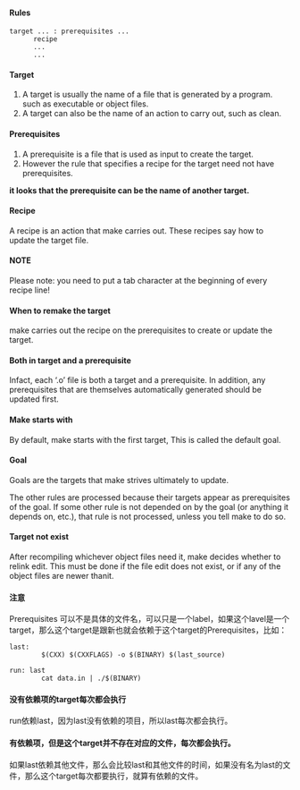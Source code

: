 #### Rules
```
target ... : prerequisites ...
      recipe
      ...
      ...
```

#### Target
1. A target is usually the name of a file that is generated by a program. such as executable or object files.
2. A target can also be the name of an action to carry out, such as clean.

#### Prerequisites
1. A prerequisite is a file that is used as input to create the target.
2. However the rule that specifies a recipe for the target need not have prerequisites.

**it looks that the prerequisite can be the name of another target.**

#### Recipe
A recipe is an action that make carries out. These recipes say how to update the target file.

#### NOTE
Please note: you need to put a tab character at the beginning of every recipe line!

#### When to remake the target
make carries out the recipe on the prerequisites to create or update the target. 

#### Both in target and a prerequisite
Infact, each ‘.o’ file is both a target and a prerequisite.
In addition, any prerequisites that are themselves automatically generated should be updated first.

####  Make starts with
By default, make starts with the first target, This is called the default goal.

#### Goal
Goals are the targets that make strives ultimately to update.


The other rules are processed because their targets appear as prerequisites of the goal.
If some other rule is not depended on by the goal (or anything it depends on, etc.), that
rule is not processed, unless you tell make to do so.

#### Target not exist
After recompiling whichever object files need it, make decides whether to relink edit.
This must be done if the file edit does not exist, or if any of the object files are newer thanit.


#### 注意
Prerequisites 可以不是具体的文件名，可以只是一个label，如果这个lavel是一个target，那么这个target是跟新也就会依赖于这个target的Prerequisites，比如：
```
last:
        $(CXX) $(CXXFLAGS) -o $(BINARY) $(last_source)

run: last
        cat data.in | ./$(BINARY)
```

#### 没有依赖项的target每次都会执行
run依赖last，因为last没有依赖的项目，所以last每次都会执行。

#### 有依赖项，但是这个target并不存在对应的文件，每次都会执行。
如果last依赖其他文件，那么会比较last和其他文件的时间，如果没有名为last的文件，那么这个target每次都要执行，就算有依赖的文件。
